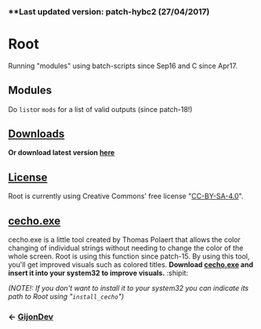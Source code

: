 ### **Last updated version: patch-hybc2 (27/04/2017)


# **Root**
Running "modules" using batch-scripts since Sep16 and C since Apr17.

## Modules
Do `list`or `mods` for a list of valid outputs (since patch-18!)

## [Downloads](http://www.github.com/GijonDev/Root/releases)
**Or download latest version [here](https://github.com/GijonDev/Root/releases/download/patch-19/Root.cmd)**

## [License](https://github.com/GijonDev/Root/blob/master/LICENSE)
Root is currently using Creative Commons' free license "[CC-BY-SA-4.0](https://creativecommons.org/licenses/by-sa/4.0/)". 

## [cecho.exe](https://www.google.es/url?sa=t&rct=j&q=&esrc=s&source=web&cd=1&cad=rja&uact=8&ved=0ahUKEwiX69HP1cLTAhVHuBoKHSe9CM0QFggoMAA&url=https%3A%2F%2Fwww.codeproject.com%2FArticles%2F17033%2FAdd-Colors-to-Batch-Files&usg=AFQjCNHgIcmP3aPvfSYbEU_XeiXsCDlQ0Q&sig2=whAOrQ6qYSz9q1TO_GkYmw)
cecho.exe is a little tool created by Thomas Polaert that allows the color changing of individual strings without needing to change the color of the whole screen. Root is using this function since patch-15. By using this tool, you'll get improved visuals such as colored titles.
**Download [cecho.exe](https://www.dropbox.com/s/z4xrj3vccw8grhp/cecho.exe?dl=1) and insert it into your system32 to improve visuals.** :shipit:

*(NOTE!: If you don't want to install it to your system32 you can indicate its path to Root using "`install_cecho`")*


### <- [GijonDev](http://gijondev.github.io)
